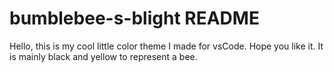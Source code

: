 # bumblebee-s-blight README
Hello, this is my cool little color theme I made for vsCode. Hope you like it. It is mainly black and yellow to represent a bee.
